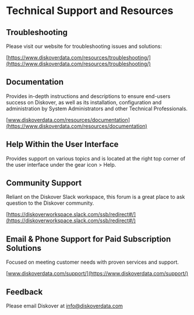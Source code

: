 # Technical Support and Resources

## Troubleshooting

Please visit our website for troubleshooting issues and solutions: 

[https://www.diskoverdata.com/resources/troubleshooting/](https://www.diskoverdata.com/resources/troubleshooting/)

## Documentation

Provides in-depth instructions and descriptions to ensure end-users success on Diskover, as well as its installation, configuration and administration by System Administrators and other Technical Professionals. 

[www.diskoverdata.com/resources/documentation](https://www.diskoverdata.com/resources/documentation)

## Help Within the User Interface

Provides support on various topics and is located at the right top corner of the user interface under the gear icon > Help.

## Community Support

Reliant on the Diskover Slack workspace, this forum is a great place to ask question to the Diskover community.

[https://diskoverworkspace.slack.com/ssb/redirect#/](https://diskoverworkspace.slack.com/ssb/redirect#/)

## Email & Phone Support for Paid Subscription Solutions

Focused on meeting customer needs with proven services and support.

[www.diskoverdata.com/support/](https://www.diskoverdata.com/support/)

## Feedback

Please email Diskover at [info@diskoverdata.com](mailto:info@diskoverdata.com)
